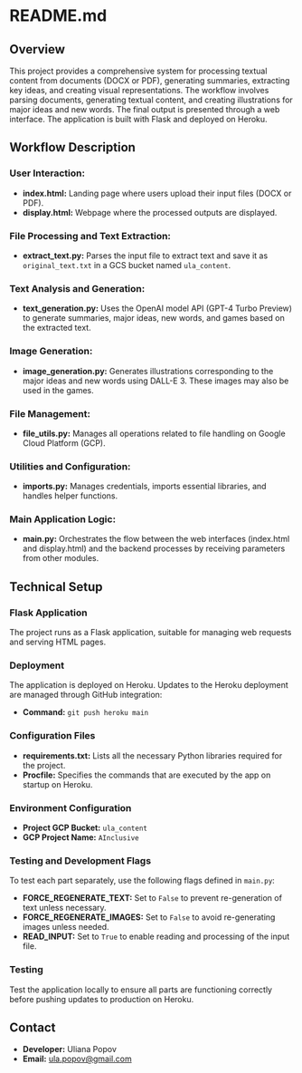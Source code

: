 # README.md

## Overview
This project provides a comprehensive system for processing textual content from documents (DOCX or PDF), generating summaries, extracting key ideas, and creating visual representations. The workflow involves parsing documents, generating textual content, and creating illustrations for major ideas and new words. The final output is presented through a web interface. The application is built with Flask and deployed on Heroku.

## Workflow Description

### User Interaction:
- **index.html:** Landing page where users upload their input files (DOCX or PDF).
- **display.html:** Webpage where the processed outputs are displayed.

### File Processing and Text Extraction:
- **extract_text.py:** Parses the input file to extract text and save it as `original_text.txt` in a GCS bucket named `ula_content`.

### Text Analysis and Generation:
- **text_generation.py:** Uses the OpenAI model API (GPT-4 Turbo Preview) to generate summaries, major ideas, new words, and games based on the extracted text.

### Image Generation:
- **image_generation.py:** Generates illustrations corresponding to the major ideas and new words using DALL-E 3. These images may also be used in the games.

### File Management:
- **file_utils.py:** Manages all operations related to file handling on Google Cloud Platform (GCP).

### Utilities and Configuration:
- **imports.py:** Manages credentials, imports essential libraries, and handles helper functions.

### Main Application Logic:
- **main.py:** Orchestrates the flow between the web interfaces (index.html and display.html) and the backend processes by receiving parameters from other modules.

## Technical Setup

### Flask Application
The project runs as a Flask application, suitable for managing web requests and serving HTML pages.

### Deployment
The application is deployed on Heroku. Updates to the Heroku deployment are managed through GitHub integration:
- **Command:** `git push heroku main`

### Configuration Files
- **requirements.txt:** Lists all the necessary Python libraries required for the project.
- **Procfile:** Specifies the commands that are executed by the app on startup on Heroku.

### Environment Configuration
- **Project GCP Bucket:** `ula_content`
- **GCP Project Name:** `AInclusive`

### Testing and Development Flags
To test each part separately, use the following flags defined in `main.py`:
- **FORCE_REGENERATE_TEXT:** Set to `False` to prevent re-generation of text unless necessary.
- **FORCE_REGENERATE_IMAGES:** Set to `False` to avoid re-generating images unless needed.
- **READ_INPUT:** Set to `True` to enable reading and processing of the input file.

### Testing
Test the application locally to ensure all parts are functioning correctly before pushing updates to production on Heroku.

## Contact
- **Developer:** Uliana Popov
- **Email:** ula.popov@gmail.com


